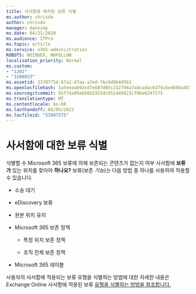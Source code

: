 ```yaml
---
title: 사서함에 배치된 보류 식별
ms.author: chrisda
author: chrisda
manager: dansimp
ms.date: 04/21/2020
ms.audience: ITPro
ms.topic: article
ms.service: o365-administration
ROBOTS: NOINDEX, NOFOLLOW
localization_priority: Normal
ms.custom:
- "1202"
- "3100023"
ms.assetid: 3378775d-67a2-47aa-a7ed-fbc6d0b4d561
ms.openlocfilehash: 1a5eeaab92ed7e687d05c212794a7adcadac6375c6e4b9ba4578835d9a9b9ef5
ms.sourcegitcommit: b5f7da89a650d2915dc652449623c78be6247175
ms.translationtype: MT
ms.contentlocale: ko-KR
ms.lasthandoff: 08/05/2021
ms.locfileid: "53987575"
---
```

# <a name="identify-holds-placed-on-mailboxes"></a>사서함에 대한 보류 식별

식별할 수 Microsoft 365 보류에  의해 보존되는  콘텐츠가 없는지 여부 사서함에 **보류가** 있는 위치를 찾아야 **하나요?** 보류(보존 *기능)는* 다음 방법 중 하나를 사용하여 적용할 수 있습니다.
  
- 소송 대기

- eDiscovery 보류

- 원본 위치 유지

- Microsoft 365 보존 정책 

  - 특정 위치 보존 정책

  - 조직 전체 보존 정책

- Microsoft 365 레이블

사용자의 사서함에 적용되는 보류 유형을 식별하는 방법에 대한 자세한 내용은 Exchange Online 사서함에 적용된 보류 [유형을 식별하는 방법을 참조합니다.](https://docs.microsoft.com/microsoft-365/compliance/identify-a-hold-on-an-exchange-online-mailbox)
